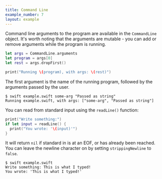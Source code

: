 ```yaml
---
title: Command Line
example_number: 7
layout: example
---
```


Command line arguments to the program are available in the `CommandLine` object. It's worth noting that the arguments are mutable - you can add or remove arguments while the program is running.

```swift
let args = CommandLine.arguments
let program = args[0]
let rest = args.dropFirst()

print("Running \(program), with args: \(rest)")
```

The first argument is the name of the running program, followed by the arguments passed by the user.

```shell
$ swift example.swift some-arg "Passed as string"
Running example.swift, with args: ["some-arg", "Passed as string"]
```

You can read from standard input using the `readLine()` function:

```swift
print("Write something:")
if let input = readLine() {
  print("You wrote: '\(input)'")
}
```

It will return `nil` if standard in is at an EOF, or has already been reached. You can leave the newline character on by setting `strippingNewline` to `false`.

```shell
$ swift example.swift
Write something: This is what I typed!
You wrote: 'This is what I typed!'
```